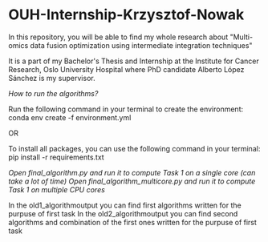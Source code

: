 # OUH-Internship-Krzysztof-Nowak

In this repository, you will be able to find my whole research about "Multi-omics data fusion optimization using intermediate integration techniques"

It is a part of my Bachelor's Thesis and Internship at the Institute for Cancer Research, Oslo University Hospital where PhD candidate Alberto López Sánchez is my supervisor.


*How to run the algorithms?*

Run the following command in your terminal to create the environment:
conda env create -f environment.yml

OR

To install all packages, you can use the following command in your terminal:
pip install -r requirements.txt

*Open final_algorithm.py and run it to compute Task 1 on a single core (can take a lot of time)*
*Open final_algorithm_multicore.py and run it to compute Task 1 on multiple CPU cores*

In the old1_algorithmoutput you can find first algorithms written for the purpuse of first task
In the old2_algorithmoutput you can find second algorithms and combination of the first ones written for the purpuse of first task